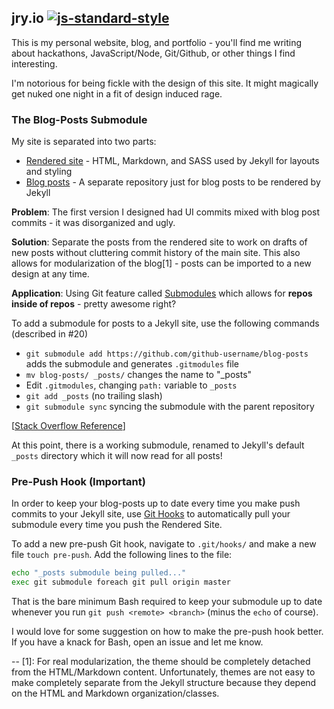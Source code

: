 ## jry.io [![js-standard-style](https://img.shields.io/badge/code%20style-standard-brightgreen.svg?style=flat)](https://github.com/feross/standard)

This is my personal website, blog, and portfolio - you'll find me writing about hackathons, JavaScript/Node, Git/Github, or other things I find interesting.

I'm notorious for being fickle with the design of this site. It might magically get nuked one night in a fit of design induced rage.

### The Blog-Posts Submodule

My site is separated into two parts: 

- [Rendered site](https://github.com/thebearjew/thebearjew.github.io) - HTML, Markdown, and SASS used by Jekyll for layouts and styling
- [Blog posts](https://github.com/thebearjew/blog-posts) - A separate repository just for blog posts to be rendered by Jekyll

**Problem**: The first version I designed had UI commits mixed with blog post commits - it was disorganized and ugly.

**Solution**: Separate the posts from the rendered site to work on drafts of new posts without cluttering commit history of the main site. This also allows for modularization of the blog[1] - posts can be imported to a new design at any time.

**Application**: Using Git feature called [Submodules](http://www.git-scm.com/book/en/v2/Git-Tools-Submodules) which allows for **repos inside of repos** - pretty awesome right?

To add a submodule for posts to a Jekyll site, use the following commands (described in #20)

- `git submodule add https://github.com/github-username/blog-posts` adds the submodule and generates `.gitmodules` file
- `mv blog-posts/ _posts/` changes the name to "_posts"
-  Edit `.gitmodules`, changing `path:` variable to `_posts`
- `git add _posts` (no trailing slash)
- `git submodule sync` syncing the submodule with the parent repository

[[Stack Overflow Reference](http://stackoverflow.com/questions/4526910/rename-a-git-submodule)]

At this point, there is a working submodule, renamed to Jekyll's default `_posts` directory which it will now read for all posts!

### Pre-Push Hook (Important)
In order to keep your blog-posts up to date every time you make push commits to your Jekyll site, use [Git Hooks](http://www.git-scm.com/book/en/v2/Customizing-Git-Git-Hooks) to automatically pull your submodule every time you push the Rendered Site.

To add a new pre-push Git hook, navigate to `.git/hooks/` and make a new file `touch pre-push`. Add the following lines to the file:

``` bash
echo "_posts submodule being pulled..."
exec git submodule foreach git pull origin master
```
That is the bare minimum Bash required to keep your submodule up to date whenever you run `git push <remote> <branch>` (minus the `echo` of course).

I would love for some suggestion on how to make the pre-push hook better. If you have a knack for Bash, open an issue and let me know.

--
[1]: For real modularization, the theme should be completely detached from the HTML/Markdown content. Unfortunately, themes are not easy to make completely separate from the Jekyll structure because they depend on the HTML and Markdown organization/classes.
